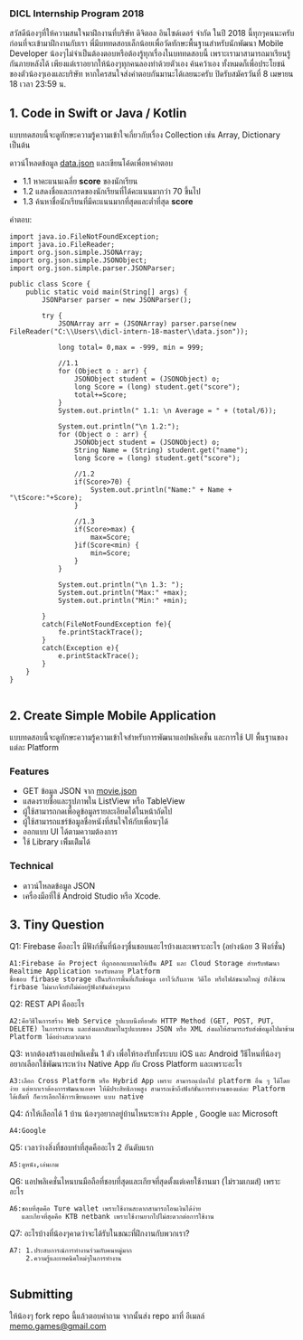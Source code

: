 ### DICL Internship Program 2018

สวัสดีน้องๆที่ให้ความสนใจมาฝึกงานที่บริษัท ดิจิตอล อินไซด์เดอร์ จำกัด ในปี 2018 นี้ทุกๆคนนะครับ ก่อนที่จะเข้ามาฝึกงานกับเรา พี่มีบททดสอบเล็กน้อยเพื่อวัดทักษะพื้นฐานสำหรับนักพัฒนา Mobile Developer น้องๆไม่จำเป็นต้องตอบหรือต้องรู้ทุกเรื่องในบททดสอบนี้ เพราะเรามาสามารถมาเรียนรู้กันภายหลังได้ เพียงแต่เราอยากให้น้องๆทุกคนลองทำด้วยตัวเอง ค้นคว้าเอง ทั้งหมดก็เพื่อประโยชน์ของตัวน้องๆเองและบริษัท หากใครสนใจส่งคำตอบกันมานะได้เลยนะครับ ปิดรับสมัครวันที่ 8 เมษายน 18 เวลา 23:59 น.

## 1. Code in Swift or Java / Kotlin
แบบทดสอบนี้จะดูทักษะความรู้ความเข้าใจเกี่ยวกับเรื่อง Collection เช่น Array, Dictionary เป็นต้น

ดาวน์โหลดข้อมูล [data.json](https://github.com/memogames/dicl-intern-18/blob/master/data.json) และเขียนโค้ดเพื่อหาคำตอบ
- 1.1 หาคะแนนเฉลี่ย **score** ของนักเรียน
- 1.2 แสดงชื่อและเกรดของนักเรียนที่ได้คะแนนมากว่า 70 ขึ้นไป
- 1.3 ค้นหาชื่อนักเรียนที่มีคะแนนมากที่สุดและต่ำที่สุด **score**

คำตอบ:
```
import java.io.FileNotFoundException;
import java.io.FileReader;
import org.json.simple.JSONArray;
import org.json.simple.JSONObject;
import org.json.simple.parser.JSONParser;

public class Score {
    public static void main(String[] args) {
        JSONParser parser = new JSONParser();
        
        try {
            JSONArray arr = (JSONArray) parser.parse(new FileReader("C:\\Users\\dicl-intern-18-master\\data.json"));
            
            long total= 0,max = -999, min = 999;
            
            //1.1
            for (Object o : arr) {
                JSONObject student = (JSONObject) o;
                long Score = (long) student.get("score");
                total+=Score;
            }
            System.out.println(" 1.1: \n Average = " + (total/6)); 
            
            System.out.println("\n 1.2:"); 
            for (Object o : arr) {
                JSONObject student = (JSONObject) o;
                String Name = (String) student.get("name");
                long Score = (long) student.get("score");   
                
                //1.2
                if(Score>70) {
                	System.out.println("Name:" + Name + "\tScore:"+Score);
                }
                
                //1.3
                if(Score>max) {
                	max=Score;        	
                }if(Score<min) {
                	min=Score;
                }                             
            }
            
            System.out.println("\n 1.3: "); 
            System.out.println("Max:" +max);  
            System.out.println("Min:" +min);  
            
        }
        catch(FileNotFoundException fe){
            fe.printStackTrace();
        }
        catch(Exception e){
            e.printStackTrace();
        }
    }
}


```

## 2. Create Simple Mobile Application

แบบทดสอบนี้จะดูทักษะความรู้ความเข้าใจสำหรับการพัฒนาแอปพลิเคชั่น และการใช้ UI พื้นฐานของแต่ละ Platform

### Features
- GET ข้อมูล JSON จาก [movie.json](https://github.com/memogames/dicl-intern-18/blob/master/movie.json)
- แสดงรายชื่อและรูปภาพใน ListView หรือ TableView
- ผู้ใช้สามารถกดเพื่อดูข้อมูลรายละเอียดได้ในหน้าถัดไป
- ผู้ใช้สามารถแชร์ข้อมูลชื่อหนังที่สนใจให้กับเพื่อนๆได้
- ออกแบบ UI ได้ตามความต้องการ
- ใช้ Library เพิิ่มเติิมได้

### Technical
- ดาวน์โหลดข้อมูล JSON
- เครื่องมือที่ใช้ Android Studio หรือ Xcode.

## 3. Tiny Question

Q1: Firebase คืออะไร มีฟังก์ชั่นที่น้องๆชื่นชอบนอะไรบ้างและเพราะอะไร (อย่างน้อย 3 ฟังก์ชั่น)

```
A1:Firebase คือ Project ที่ถูกออกแบบมาให้เป็น API และ Cloud Storage สำหรับพัฒนา Realtime Application รองรับหลาย Platform
ชื่อชอบ firbase storage เป็นบริการพื้นที่เก็บข้อมูล เอาไว้เก็บภาพ วิดีโอ หรือไฟล์ขนาดใหญ่ ยังใช้งาน firbase ไม่มากจึกยังไม่ค่อยรู้ฟังก์ชันต่างๆมาก
```

Q2: REST API คืออะไร

```
A2:คือวิธีในการสร้าง Web Service รูปแบบนึงที่อาศัย HTTP Method (GET, POST, PUT, DELETE) ในการทำงาน และส่งผลกลับมาในรูปแบบของ JSON หรือ XML ส่งผลให้สามารถรับส่งข้อมูลไปมาข้าม Platform ได้อย่างสะดวกมาก
```

Q3: หากต้องสร้างแอปพลิเคชั่น 1 ตัว เพื่อให้รองรับทั้งระบบ iOS และ Android วิิธีไหนที่น้องๆอยากเลือกใช้พัฒนาระหว่าง Native App กับ Cross Platform และเพราะอะไร 

```
A3:เลือก Cross Platform หรือ Hybrid App เพราะ สามารถแปลงไป platform อื่น ๆ ได้โดยง่าย แต่หากเราต้องการพัฒนาแอพฯ ให้มีประสิทธิภาพสูง สามารถเข้าถึงฟังก์ชั่นการทำงานของแต่ละ Platform ได้เต็มที่ ก็ควรเลือกใช้การเขียนแอพฯ แบบ native 
```

Q4: ถ้าให้เลือกได้ 1 บ้าน น้องๆอยากอยู่บ้านไหนระหว่าง Apple , Google และ Microsoft

```
A4:Google
```

Q5: เวลาว่างสิ่งที่ชอบทำที่สุดคืออะไร 2 อันดับแรก

```
A5:ดูหนัง,เล่นเกม
```

Q6: แอปพลิเคชั่นไหนบนมือถือที่ชอบที่สุดและเกียจที่สุดตั้งแต่เคยใช้งานมา (ไม่รวมเกมส์) เพราะอะไร

```
A6:ชอบที่สุดคือ Ture wallet เพราะใช้งานสะดากสามารถโอนเงินได้ง่าย
   และเกียจที่สุดคือ KTB netbank เพราะใช้งานยากไปไม่สะดวกต่อการใช้งาน
```

Q7: อะไรบ้างที่น้องๆคาดว่าจะได้รับในขณะที่ฝึกงานกับพวกเรา?

```
A7: 1.ประสบการณ์การทำงานร่วมกับคนหมู่มาก
    2.ความรู้และเทคนิคใหม่ๆในการทำงาน
    
```

## Submitting

ให้น้องๆ fork repo นี้แล้วตอบคำถาม จากนั้นส่ง repo มาที่ อีเมลล์ memo.games@gmail.com

